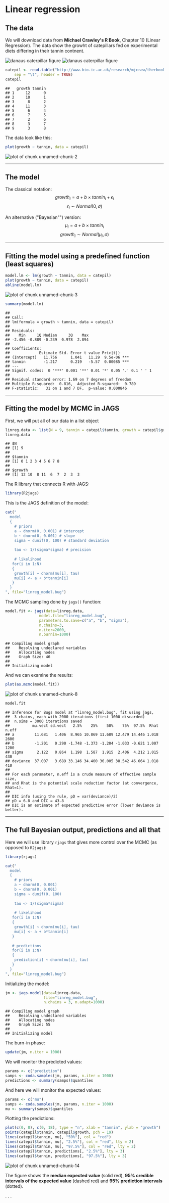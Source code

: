 Linear regression
========================================================

The data
--------
We will download data from **Michael Crawley's R Book**, Chapter 10 (Linear Regression). The data show the growht of catepillars fed on experimental diets differing in their tannin contnent.

![danaus caterpillar figure](figure/danaus.png)
![danaus caterpillar figure](figure/Tannic_acid.png)


```r
catepil <- read.table("http://www.bio.ic.ac.uk/research/mjcraw/therbook/data/regression.txt", 
    sep = "\t", header = TRUE)
catepil
```

```
##   growth tannin
## 1     12      0
## 2     10      1
## 3      8      2
## 4     11      3
## 5      6      4
## 6      7      5
## 7      2      6
## 8      3      7
## 9      3      8
```


The data look like this:

```r
plot(growth ~ tannin, data = catepil)
```

![plot of chunk unnamed-chunk-2](figure/unnamed-chunk-2.png) 

************************************************

The model
---------
The classical notation:
$$ growth_i = a + b \times tannin_i + \epsilon_i  $$
$$ \epsilon_i \sim Normal(0, \sigma)$$


An alternative ("Bayesian"") version:
$$ \mu_i = a + b \times tannin_i $$
$$ growth_i \sim Normal(\mu_i, \sigma) $$

************************************************

Fitting the model using a predefined function (least squares)
-------------------------------------------------------------

```r
model.lm <- lm(growth ~ tannin, data = catepil)
plot(growth ~ tannin, data = catepil)
abline(model.lm)
```

![plot of chunk unnamed-chunk-3](figure/unnamed-chunk-3.png) 

```r
summary(model.lm)
```

```
## 
## Call:
## lm(formula = growth ~ tannin, data = catepil)
## 
## Residuals:
##    Min     1Q Median     3Q    Max 
## -2.456 -0.889 -0.239  0.978  2.894 
## 
## Coefficients:
##             Estimate Std. Error t value Pr(>|t|)    
## (Intercept)   11.756      1.041   11.29  9.5e-06 ***
## tannin        -1.217      0.219   -5.57  0.00085 ***
## ---
## Signif. codes:  0 '***' 0.001 '**' 0.01 '*' 0.05 '.' 0.1 ' ' 1
## 
## Residual standard error: 1.69 on 7 degrees of freedom
## Multiple R-squared:  0.816,	Adjusted R-squared:  0.789 
## F-statistic:   31 on 1 and 7 DF,  p-value: 0.000846
```


************************************************

Fitting the model by MCMC in JAGS
---------------------------------

First, we will put all of our data in a list object

```r
linreg.data <- list(N = 9, tannin = catepil$tannin, growth = catepil$growth)
linreg.data
```

```
## $N
## [1] 9
## 
## $tannin
## [1] 0 1 2 3 4 5 6 7 8
## 
## $growth
## [1] 12 10  8 11  6  7  2  3  3
```


The R library that connects R with JAGS:

```r
library(R2jags)
```


This is the JAGS definition of the model:

```r
cat("
  model
  {
    # priors
    a ~ dnorm(0, 0.001) # intercept
    b ~ dnorm(0, 0.001) # slope
    sigma ~ dunif(0, 100) # standard deviation
  
    tau <- 1/(sigma*sigma) # precision
    
    # likelihood
   for(i in 1:N)
   {
    growth[i] ~ dnorm(mu[i], tau)
    mu[i] <- a + b*tannin[i]
   }
  }
", file="linreg_model.bug")
```


The MCMC sampling done by ```jags()``` function:

```r
model.fit <- jags(data=linreg.data, 
               model.file="linreg_model.bug",
               parameters.to.save=c("a", "b", "sigma"),
               n.chains=3,
               n.iter=2000,
               n.burnin=1000)
```

```
## Compiling model graph
##    Resolving undeclared variables
##    Allocating nodes
##    Graph Size: 46
## 
## Initializing model
```


And we can examine the results:

```r
plot(as.mcmc(model.fit))
```

![plot of chunk unnamed-chunk-8](figure/unnamed-chunk-8.png) 

```r
model.fit
```

```
## Inference for Bugs model at "linreg_model.bug", fit using jags,
##  3 chains, each with 2000 iterations (first 1000 discarded)
##  n.sims = 3000 iterations saved
##          mu.vect sd.vect   2.5%    25%    50%    75%  97.5%  Rhat n.eff
## a         11.681   1.406  8.965 10.869 11.689 12.479 14.446 1.018  2600
## b         -1.201   0.290 -1.748 -1.373 -1.204 -1.033 -0.621 1.007  1200
## sigma      2.122   0.864  1.198  1.587  1.915  2.406  4.212 1.015   430
## deviance  37.007   3.689 33.146 34.400 36.005 38.542 46.664 1.018   410
## 
## For each parameter, n.eff is a crude measure of effective sample size,
## and Rhat is the potential scale reduction factor (at convergence, Rhat=1).
## 
## DIC info (using the rule, pD = var(deviance)/2)
## pD = 6.8 and DIC = 43.8
## DIC is an estimate of expected predictive error (lower deviance is better).
```



********************************************************************************

The full Bayesian output, predictions and all that
--------------------------------------------------

Here we will use library ```rjags``` that gives more control over the MCMC (as opposed to ```R2jags```):

```r
library(rjags)

cat("
  model
  {
    # priors
    a ~ dnorm(0, 0.001)
    b ~ dnorm(0, 0.001)
    sigma ~ dunif(0, 100)
  
    tau <- 1/(sigma*sigma)
    
    # likelihood
   for(i in 1:N)
   {
    growth[i] ~ dnorm(mu[i], tau)
    mu[i] <- a + b*tannin[i]
   }
  
   # predictions
   for(i in 1:N)
   {
    prediction[i] ~ dnorm(mu[i], tau) 
   }
  }
", file="linreg_model.bug")
```

Initializing the model:

```r
jm <- jags.model(data=linreg.data, 
                 file="linreg_model.bug",
                 n.chains = 3, n.adapt=1000)
```

```
## Compiling model graph
##    Resolving undeclared variables
##    Allocating nodes
##    Graph Size: 55
## 
## Initializing model
```

The burn-in phase:

```r
update(jm, n.iter = 1000)
```


We will monitor the predicted values:

```r
params <- c("prediction")
samps <- coda.samples(jm, params, n.iter = 1000)
predictions <- summary(samps)$quantiles
```


And here we will monitor the expected values:

```r
params <- c("mu")
samps <- coda.samples(jm, params, n.iter = 1000)
mu <- summary(samps)$quantiles
```


Plotting the predictions:

```r
plot(c(0, 8), c(0, 18), type = "n", xlab = "tannin", ylab = "growth")
points(catepil$tannin, catepil$growth, pch = 19)
lines(catepil$tannin, mu[, "50%"], col = "red")
lines(catepil$tannin, mu[, "2.5%"], col = "red", lty = 2)
lines(catepil$tannin, mu[, "97.5%"], col = "red", lty = 2)
lines(catepil$tannin, predictions[, "2.5%"], lty = 3)
lines(catepil$tannin, predictions[, "97.5%"], lty = 3)
```

![plot of chunk unnamed-chunk-14](figure/unnamed-chunk-14.png) 

The figure shows the **median expected value** (solid red), **95% credible intervals of the expected value** (dashed red) and **95% prediction intervals** (dotted). 

.
.
.


